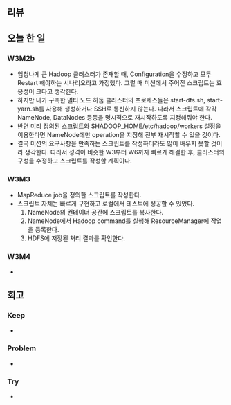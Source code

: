 ## 리뷰
  
## 오늘 한 일

### W3M2b
- 엄청나게 큰 Hadoop 클러스터가 존재할 때, Configuration을 수정하고 모두 Restart 해야하는 시나리오라고 가정했다. 그럴 때 미션에서 주어진 스크립트는 효용성이 크다고 생각한다.
- 하지만 내가 구축한 멀티 노드 하둡 클러스터의 프로세스들은 start-dfs.sh, start-yarn.sh를 사용해 생성하거나 SSH로 통신하지 않는다. 따라서 스크립트에 각각 NameNode, DataNodes 등등을 명시적으로 재시작하도록 지정해줘야 한다.
- 반면 미리 정의된 스크립트와 $HADOOP_HOME/etc/hadoop/workers 설정을 이용한다면 NameNode에만 operation을 지정해 전부 재시작할 수 있을 것이다.
- 결국 미션의 요구사항을 만족하는 스크립트를 작성하더라도 많이 배우지 못할 것이라 생각한다. 따라서 성격이 비슷한 W3부터 W6까지 빠르게 해결한 후, 클러스터의 구성을 수정하고 스크립트를 작성할 계획이다.

### W3M3
- MapReduce job을 정의한 스크립트를 작성한다.
- 스크립트 자체는 빠르게 구현하고 로컬에서 테스트에 성공할 수 있었다.
	1. NameNode의 컨테이너 공간에 스크립트를 복사한다.
	2. NameNode에서 Hadoop command를 실행해 ResourceManager에 작업을 등록한다.
	3. HDFS에 저장된 처리 결과를 확인한다.

### W3M4
- 
## 회고
  
### Keep
-

### Problem
-

### Try
-

